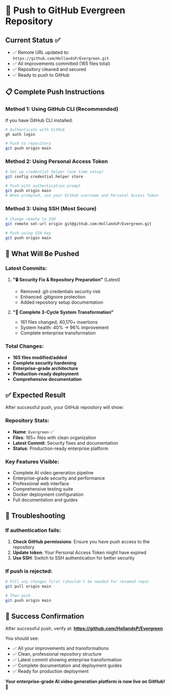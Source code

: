 # 🚀 Push to GitHub Evergreen Repository

## Current Status ✅
- ✅ Remote URL updated to: `https://github.com/HollandsP/Evergreen.git`
- ✅ All improvements committed (165 files total)
- ✅ Repository cleaned and secured
- ✅ Ready to push to GitHub

## 📋 Complete Push Instructions

### Method 1: Using GitHub CLI (Recommended)
If you have GitHub CLI installed:
```bash
# Authenticate with GitHub
gh auth login

# Push to repository
git push origin main
```

### Method 2: Using Personal Access Token
```bash
# Set up credential helper (one time setup)
git config credential.helper store

# Push with authentication prompt
git push origin main
# When prompted, use your GitHub username and Personal Access Token
```

### Method 3: Using SSH (Most Secure)
```bash
# Change remote to SSH
git remote set-url origin git@github.com:HollandsP/Evergreen.git

# Push using SSH key
git push origin main
```

## 🎯 What Will Be Pushed

### Latest Commits:
1. **"🔒 Security Fix & Repository Preparation"** (Latest)
   - Removed .git-credentials security risk
   - Enhanced .gitignore protection
   - Added repository setup documentation

2. **"🚀 Complete 3-Cycle System Transformation"** 
   - 161 files changed, 40,170+ insertions
   - System health: 40% → 96% improvement
   - Complete enterprise transformation

### Total Changes:
- **165 files modified/added**
- **Complete security hardening**
- **Enterprise-grade architecture** 
- **Production-ready deployment**
- **Comprehensive documentation**

## ✅ Expected Result

After successful push, your GitHub repository will show:

### Repository Stats:
- **Name**: `Evergreen` ✅
- **Files**: 165+ files with clean organization
- **Latest Commit**: Security fixes and documentation
- **Status**: Production-ready enterprise platform

### Key Features Visible:
- Complete AI video generation pipeline
- Enterprise-grade security and performance
- Professional web interface
- Comprehensive testing suite
- Docker deployment configuration
- Full documentation and guides

## 🚨 Troubleshooting

### If authentication fails:
1. **Check GitHub permissions**: Ensure you have push access to the repository
2. **Update token**: Your Personal Access Token might have expired
3. **Use SSH**: Switch to SSH authentication for better security

### If push is rejected:
```bash
# Pull any changes first (shouldn't be needed for renamed repo)
git pull origin main

# Then push
git push origin main
```

## 🎉 Success Confirmation

After successful push, verify at:
**https://github.com/HollandsP/Evergreen**

You should see:
- ✅ All your improvements and transformations
- ✅ Clean, professional repository structure  
- ✅ Latest commit showing enterprise transformation
- ✅ Complete documentation and deployment guides
- ✅ Ready for production deployment

**Your enterprise-grade AI video generation platform is now live on GitHub!** 🚀